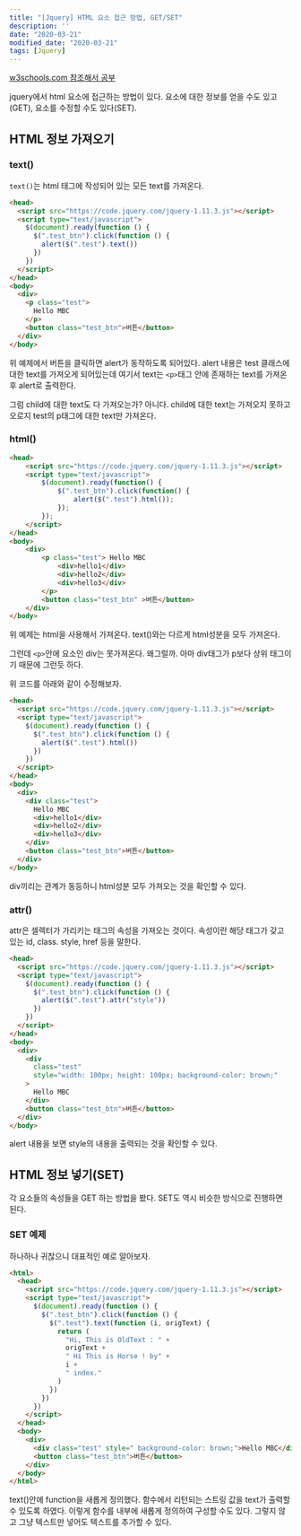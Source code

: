 ```yaml
---
title: "[Jquery] HTML 요소 접근 방법, GET/SET"
description: ''
date: "2020-03-21"
modified_date: "2020-03-21"
tags: [Jquery]
---
```


[w3schools.com 참조해서 공부](https://www.w3schools.com/jquery/jquery_dom_get.asp)

jquery에서 html 요소에 접근하는 방법이 있다. 요소에 대한 정보를 얻을 수도 있고(GET), 요소를 수정할 수도 있다(SET).

## HTML 정보 가져오기

### text()

`text()`는 html 태그에 작성되어 있는 모든 text를 가져온다.

```html
<head>
  <script src="https://code.jquery.com/jquery-1.11.3.js"></script>
  <script type="text/javascript">
    $(document).ready(function () {
      $(".test_btn").click(function () {
        alert($(".test").text())
      })
    })
  </script>
</head>
<body>
  <div>
    <p class="test">
      Hello MBC
    </p>
    <button class="test_btn">버튼</button>
  </div>
</body>
```

위 예제에서 버튼을 클릭하면 alert가 동작하도록 되어있다. alert 내용은 test 클래스에 대한 text를 가져오게 되어있는데 여기서 text는 `<p>`태그 안에 존재하는 text를 가져온 후 alert로 출력한다.

그럼 child에 대한 text도 다 가져오는가? 아니다. child에 대한 text는 가져오지 못하고 오로지 test의 p태그에 대한 text만 가져온다.

### html()

```html
<head>
    <script src="https://code.jquery.com/jquery-1.11.3.js"></script>
    <script type="text/javascript">
        $(document).ready(function() {
            $(".test_btn").click(function() {
                alert($(".test").html());
            });
        });
    </script>
</head>
<body>
    <div>
        <p class="test"> Hello MBC
            <div>hello1</div>
            <div>hello2</div>
            <div>hello3</div>
        </p>
        <button class="test_btn" >버튼</button>
    </div>
</body>
```

위 예제는 html을 사용해서 가져온다. text()와는 다르게 html성분을 모두 가져온다.

그런데 `<p>`안에 요소인 div는 못가져온다. 왜그럴까. 아마 div태그가 p보다 상위 태그이기 때문에 그런듯 하다.

위 코드를 아래와 같이 수정해보자.

```html
<head>
  <script src="https://code.jquery.com/jquery-1.11.3.js"></script>
  <script type="text/javascript">
    $(document).ready(function () {
      $(".test_btn").click(function () {
        alert($(".test").html())
      })
    })
  </script>
</head>
<body>
  <div>
    <div class="test">
      Hello MBC
      <div>hello1</div>
      <div>hello2</div>
      <div>hello3</div>
    </div>
    <button class="test_btn">버튼</button>
  </div>
</body>
```

div끼리는 관계가 동등하니 html성분 모두 가져오는 것을 확인할 수 있다.

### attr()

attr은 셀렉터가 가리키는 태그의 속성을 가져오는 것이다. 속성이란 해당 태그가 갖고 있는 id, class. style, href 등을 말한다.

```html
<head>
  <script src="https://code.jquery.com/jquery-1.11.3.js"></script>
  <script type="text/javascript">
    $(document).ready(function () {
      $(".test_btn").click(function () {
        alert($(".test").attr("style"))
      })
    })
  </script>
</head>
<body>
  <div>
    <div
      class="test"
      style="width: 100px; height: 100px; background-color: brown;"
    >
      Hello MBC
    </div>
    <button class="test_btn">버튼</button>
  </div>
</body>
```

alert 내용을 보면 style의 내용을 출력되는 것을 확인할 수 있다.

## HTML 정보 넣기(SET)

각 요소들의 속성들을 GET 하는 방법을 봤다. SET도 역시 비슷한 방식으로 진행하면 된다.

### SET 예제

하나하나 귀찮으니 대표적인 예로 알아보자.

```html
<html>
  <head>
    <script src="https://code.jquery.com/jquery-1.11.3.js"></script>
    <script type="text/javascript">
      $(document).ready(function () {
        $(".test_btn").click(function () {
          $(".test").text(function (i, origText) {
            return (
              "Hi, This is OldText : " +
              origText +
              " Hi This is Horse ! by" +
              i +
              " index."
            )
          })
        })
      })
    </script>
  </head>
  <body>
    <div>
      <div class="test" style=" background-color: brown;">Hello MBC</div>
      <button class="test_btn">버튼</button>
    </div>
  </body>
</html>
```

text()안에 function을 새롭게 정의했다. 함수에서 리턴되는 스트링 값을 text가 출력할 수 있도록 하였다. 이렇게 함수를 내부에 새롭게 정의하여 구성할 수도 있다. 그렇지 않고 그냥 텍스트만 넣어도 텍스트를 추가할 수 있다.
